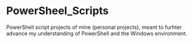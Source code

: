 # PowerSheel_Scripts
PowerShell script projects of mine (personal projects), meant to furhter advance my understanding of PowerShell and the Windows environment.
